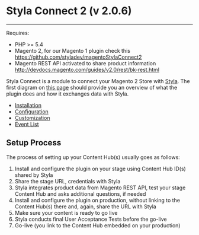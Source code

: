 # Styla Connect 2 (v 2.0.6)
---

Requires: 
* PHP >= 5.4
* Magento 2, for our Magento 1 plugin check this https://github.com/styladev/magentoStylaConnect2
* Magento REST API activated to share product information http://devdocs.magento.com/guides/v2.0/rest/bk-rest.html

Styla Connect is a module to connect your Magento 2 Store with [Styla](http://www.styla.com/). The first diagram on [this page](https://styladocs.atlassian.net/wiki/spaces/CO/pages/9961481/Technical+Integration) should provide you an overview of what the plugin does and how it exchanges data with Styla. 

* [Installation](doc/installation.md)
* [Configuration](doc/configuration.md)
* [Customization](doc/customization.md)
* [Event List](doc/events.md)

## Setup Process

The process of setting up your Content Hub(s) usually goes as follows:

1. Install and configure the plugin on your stage using Content Hub ID(s) shared by Styla
2. Share the stage URL, credentials with Styla
4. Styla integrates product data from Magento REST API, test your stage Content Hub and asks additional questions, if needed
5. Install and configure the plugin on production, without linking to the Content Hub(s) there and, again, share the URL with Styla
6. Make sure your content is ready to go live
7. Styla conducts final User Acceptance Tests before the go-live
8. Go-live (you link to the Content Hub embedded on your production)

